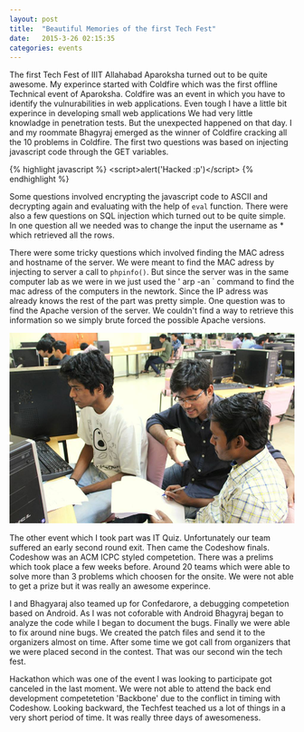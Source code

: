 ```yaml
---
layout: post
title:  "Beautiful Memories of the first Tech Fest"
date:   2015-3-26 02:15:35
categories: events
---
```


The first Tech Fest of IIIT Allahabad Aparoksha turned out to be quite awesome. My experince started with Coldfire which was the first offline Technical event of Aparoksha.  Coldfire was an event in which you have to identify the vulnurabilities in web applications. Even tough I have a little bit experince in developing small web applications We had very little knowladge in penetration tests. But the unexpected happened on that day. I and my roommate Bhagyraj emerged as the winner of Coldfire cracking all the 10 problems in Coldfire. The first two questions was based on injecting javascript code through the GET variables. 

{% highlight javascript %}
<scr</script>ipt>alert('Hacked :p')</scr</script>ipt>
{% endhighlight %}

Some questions involved encrypting the javascript code to ASCII and decrypting again and evaluating with the help of `eval` function. There were also a few questions on SQL injection which turned out to be quite simple. In one question all we needed was to change the input the username as * which retrieved all the rows. 

There were some tricky questions which involved finding the MAC adress and hostname of the server. We were meant to find the MAC adress by injecting to server a call to `phpinfo()`. But since the server was in the same computer lab as we were in we just used the ' arp -an ` command to find the mac adress of the computers in the newtork. Since the IP adress was already knows the rest of the part was pretty simple. One question was to find the Apache version of the server. We couldn't find a way to retrieve this information so we simply brute forced the possible Apache versions. 

<img src = "/images/codeshow.jpg">

The other event which I took part was IT Quiz. Unfortunately our team suffered an early second round exit. Then came the Codeshow finals. Codeshow was an ACM ICPC styled competetion. There was a prelims which took place a few weeks before. Around 20 teams which were able to solve more than 3 problems which choosen for the onsite. We were not able to get a prize but it was really an awesome experince. 

I and Bhagyaraj also teamed up for Confedarore, a debugging competetion based on Android. As I was not coforable with Android Bhagyraj began to analyze the code while I began to document the bugs. Finally we were able to fix around nine bugs. We created the patch files and send it to the organizers almost on time. After some time we got call from organizers that we were placed second in the contest. That was our second win the tech fest. 

Hackathon which was one of the event I was looking to participate got canceled in the last moment. We were not able to attend the back end development competetetion 'Backbone' due to the conflict in timing with Codeshow. Looking backward, the Techfest teached us  a lot of things in a very short period of time. It was really three days of awesomeness. 
